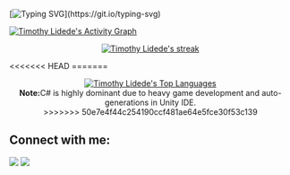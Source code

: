 [![Typing SVG](https://readme-typing-svg.herokuapp.com?size=40&center=true&vCenter=true&width=1000&height=100&lines=hey,+Dede+here.;i+write+a+bunch+of+code.;and+do+other+cool+stuff,+lol.;anyway,;WELCOME+TO+MY+PROFILE!)](https://git.io/typing-svg)

<a href="https://github.com/timothylidede/github-readme-activity-graph"><img alt="Timothy Lidede's Activity Graph" src="https://activity-graph.herokuapp.com/graph?username=timothylidede&bg_color=1c041c&color=de34eb&line=5BCDEC&point=FFFFFF&hide_border=false" /></a>

<p align="center">
    <a href="https://github.com/timothylidede/github-readme-streak-stats">
        <img title="🔥 Get streak stats for your profile at git.io/streak-stats" alt="Timothy Lidede's streak" src="https://github-readme-streak-stats.herokuapp.com/?user=timothylidede&theme=black-ice&hide_border=false&stroke=0000&background=1c041c"/>
    </a>
</p>
<<<<<<< HEAD
=======
    
  <p align="center">
  <a href="https://github.com/timothylidede/github-readme-stats"><img alt="Timothy Lidede's Top Languages" src="https://github-readme-stats.vercel.app/api/top-langs/?username=timothylidede&langs_count=12&count_private=true&layout=compact&theme=react&hide_border=false&bg_color=1c041c" /></a>
    <br/>
  <b>Note:</b>C# is highly dominant due to heavy game development and auto-generations in Unity IDE.
  <br/>
>>>>>>> 50e7e4f44c254190ccf481ae64e5fce30f53c139


## Connect with me:
<p align="left">

<a href = "https://www.linkedin.com/in/timothylidede/"><img src="https://img.icons8.com/fluent/48/000000/linkedin.png"/></a>
<a href = "https://twitter.com/timothylidede"><img src="https://img.icons8.com/fluent/48/000000/twitter.png"/></a>

</p>
